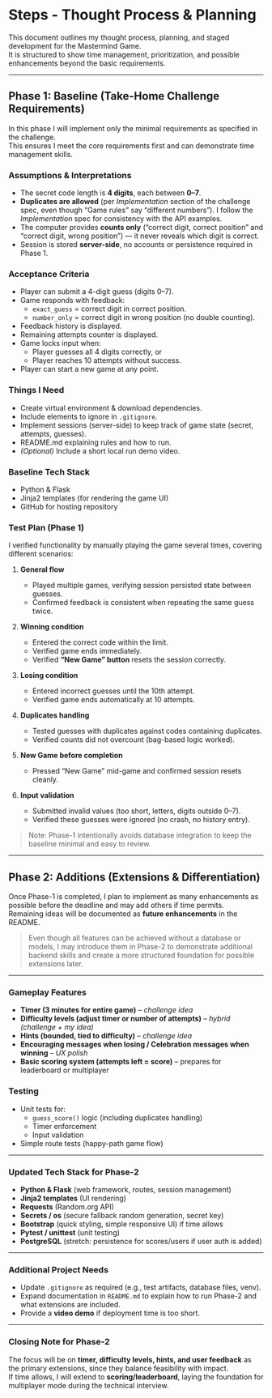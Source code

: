 # Steps - Thought Process & Planning

This document outlines my thought process, planning, and staged development for the Mastermind Game.  
It is structured to show time management, prioritization, and possible enhancements beyond the basic requirements.

---

## Phase 1: Baseline (Take-Home Challenge Requirements)

In this phase I will implement only the minimal requirements as specified in the challenge.  
This ensures I meet the core requirements first and can demonstrate time management skills.

### Assumptions & Interpretations
- The secret code length is **4 digits**, each between **0–7**.
- **Duplicates are allowed** (per *Implementation* section of the challenge spec, even though “Game rules” say “different numbers”). I follow the *Implementation* spec for consistency with the API examples.
- The computer provides **counts only** (“correct digit, correct position” and “correct digit, wrong position”) — it never reveals which digit is correct.
- Session is stored **server-side**, no accounts or persistence required in Phase 1.

### Acceptance Criteria
- Player can submit a 4-digit guess (digits 0–7).
- Game responds with feedback:
  - `exact_guess` = correct digit in correct position.
  - `number_only` = correct digit in wrong position (no double counting).
- Feedback history is displayed.
- Remaining attempts counter is displayed.
- Game locks input when:
  - Player guesses all 4 digits correctly, or
  - Player reaches 10 attempts without success.
- Player can start a new game at any point.

### Things I Need
- Create virtual environment & download dependencies.
- Include elements to ignore in `.gitignore`.
- Implement sessions (server-side) to keep track of game state (secret, attempts, guesses).
- README.md explaining rules and how to run.
- *(Optional)* Include a short local run demo video.

### Baseline Tech Stack
- Python & Flask  
- Jinja2 templates (for rendering the game UI)  
- GitHub for hosting repository

### Test Plan (Phase 1)

I verified functionality by manually playing the game several times, covering different scenarios:

1. **General flow**
   - Played multiple games, verifying session persisted state between guesses.
   - Confirmed feedback is consistent when repeating the same guess twice.

2. **Winning condition**
   - Entered the correct code within the limit.
   - Verified game ends immediately.
   - Verified **“New Game” button** resets the session correctly.

3. **Losing condition**
   - Entered incorrect guesses until the 10th attempt.
   - Verified game ends automatically at 10 attempts.

4. **Duplicates handling**
   - Tested guesses with duplicates against codes containing duplicates.
   - Verified counts did not overcount (bag-based logic worked).

5. **New Game before completion**
   - Pressed “New Game” mid-game and confirmed session resets cleanly.

6. **Input validation**
   - Submitted invalid values (too short, letters, digits outside 0–7).
   - Verified these guesses were ignored (no crash, no history entry).

> Note: Phase-1 intentionally avoids database integration to keep the baseline minimal and easy to review.

---

## Phase 2: Additions (Extensions & Differentiation)

Once Phase-1 is completed, I plan to implement as many enhancements as possible before the deadline and may add others if time permits.  
Remaining ideas will be documented as **future enhancements** in the README.

> Even though all features can be achieved without a database or models, I may introduce them in Phase-2 to demonstrate additional backend skills and create a more structured foundation for possible extensions later.

---

### Gameplay Features
- **Timer (3 minutes for entire game)** – *challenge idea*  
- **Difficulty levels (adjust timer or number of attempts)** – *hybrid (challenge + my idea)*  
- **Hints (bounded, tied to difficulty)** – *challenge idea*  
- **Encouraging messages when losing / Celebration messages when winning** – *UX polish*  
- **Basic scoring system (attempts left = score)** – prepares for leaderboard or multiplayer  

### Testing
- Unit tests for:
  - `guess_score()` logic (including duplicates handling)
  - Timer enforcement
  - Input validation
- Simple route tests (happy-path game flow)

---

### Updated Tech Stack for Phase-2
- **Python & Flask** (web framework, routes, session management)  
- **Jinja2 templates** (UI rendering)  
- **Requests** (Random.org API)  
- **Secrets / os** (secure fallback random generation, secret key)  
- **Bootstrap** (quick styling, simple responsive UI) if time allows  
- **Pytest / unittest** (unit testing)  
- **PostgreSQL** (stretch: persistence for scores/users if user auth is added)  

---

### Additional Project Needs
- Update `.gitignore` as required (e.g., test artifacts, database files, venv).  
- Expand documentation in `README.md` to explain how to run Phase-2 and what extensions are included.  
- Provide a **video demo** if deployment time is too short.  

---

### Closing Note for Phase-2
The focus will be on **timer, difficulty levels, hints, and user feedback** as the primary extensions, since they balance feasibility with impact.  
If time allows, I will extend to **scoring/leaderboard**, laying the foundation for multiplayer mode during the technical interview.
